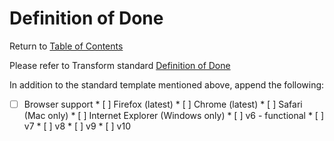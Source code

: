 # Definition of Done

Return to [Table of Contents](/README.md#table-of-contents)

Please refer to Transform standard [Definition of Done](https://github.com/TransformCore/documentation-templates/blob/master/definition-of-done.md)

In addition to the standard template mentioned above, append the following:

* [ ] Browser support
       * [ ] Firefox (latest)
       * [ ] Chrome (latest)
       * [ ] Safari (Mac only)
       * [ ] Internet Explorer (Windows only) 
              * [ ] v6 - functional
              * [ ] v7
              * [ ] v8
              * [ ] v9
              * [ ] v10
